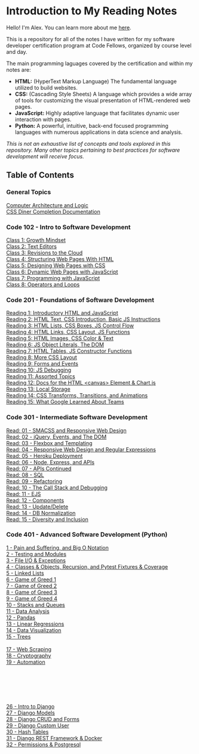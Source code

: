 # Introduction to My Reading Notes

Hello! I'm Alex. You can learn more about me [here](introduction.md).

This is a repository for all of the notes I have written for my software developer certification program at Code Fellows, organized by course level and day.

The main programming laguages covered by the certification and within my notes are:

- **HTML:** (HyperText Markup Language) The fundamental language utilized to build websites.
- **CSS:** (Cascading Style Sheets) A language which provides a wide array of tools for customizing the visual presentation of HTML-rendered web pages.
- **JavaScript:** Highly adaptive language that facilitates dynamic user interaction with pages.
- **Python:** A powerful, intuitive, back-end focused programming languages with numerous applications in data science and analysis.

_This is not an exhaustive list of concepts and tools explored in this repository. Many other topics pertaining to best practices for software development will receive focus._

## Table of Contents

### General Topics

[Computer Architecture and Logic](computer-architecture-logic.md)  
[CSS Diner Completion Documentation](https://imgur.com/mSssECN)  

### Code 102 - Intro to Software Development

[Class 1: Growth Mindset](class-1-readings.md)  
[Class 2: Text Editors](class-2-readings.md)  
[Class 3: Revisions to the Cloud](class-3-readings.md)  
[Class 4: Structuring Web Pages With HTML](class-4-readings.md)  
[Class 5: Designing Web Pages with CSS](class-5-readings.md)  
[Class 6: Dynamic Web Pages with JavaScript](class-6-readings.md)  
[Class 7: Programming with JavaScript](class-7-readings.md)  
[Class 8: Operators and Loops](class-8-readings.md)  

### Code 201 - Foundations of Software Development

[Reading 1: Introductory HTML and JavaScript](201-reading-1.md)  
[Reading 2: HTML Text, CSS Introduction, Basic JS Instructions](201-reading-2.md)  
[Reading 3: HTML Lists, CSS Boxes, JS Control Flow](201-reading-3.md)  
[Reading 4: HTML Links, CSS Layout, JS Functions](201-reading-4.md)  
[Reading 5: HTML Images, CSS Color & Text](201-reading-5.md)  
[Reading 6: JS Object Literals, The DOM](201-reading-6.md)  
[Reading 7: HTML Tables, JS Constructor Functions](201-reading-7.md)  
[Reading 8: More CSS Layout](201-reading-8.md)  
[Reading 9: Forms and Events](201-reading-9.md)  
[Reading 10: JS Debugging](201-reading-10.md)  
[Reading 11: Assorted Topics](201-reading-11.md)  
[Reading 12: Docs for the HTML \<canvas\> Element & Chart.js](201-reading-12.md)  
[Reading 13: Local Storage](201-reading-13.md)  
[Reading 14: CSS Transforms, Transitions, and Animations](201-reading-14.md)  
[Reading 15: What Google Learned About Teams](201-reading-15.md)  

### Code 301 - Intermediate Software Development

[Read: 01 - SMACSS and Responsive Web Design](301-1.md)  
[Read: 02 - jQuery, Events, and The DOM](301-2.md)  
[Read: 03 - Flexbox and Templating](301-3.md)  
[Read: 04 - Responsive Web Design and Regular Expressions](301-4.md)  
[Read: 05 - Heroku Deployment](301-5.md)  
[Read: 06 - Node, Express, and APIs](301-6.md)  
[Read: 07 - APIs Continued](301-7.md)  
[Read: 08 - SQL](301-8.md)  
[Read: 09 - Refactoring](301-9.md)  
[Read: 10 - The Call Stack and Debugging](301-10.md)  
[Read: 11 - EJS](301-11.md)  
[Read: 12 - Components](301-12.md)  
[Read: 13 - Update/Delete](301-13.md)  
[Read: 14 - DB Normalization](301-14.md)  
[Read: 15 - Diversity and Inclusion](301-15.md)

### Code 401 - Advanced Software Development (Python)

[1 - Pain and Suffering, and Big O Notation](401-1.md)  
[2 - Testing and Modules](401-2.md)  
[3 - File I/O & Exceptions](401-3.md)  
[4 - Classes & Objects, Recursion, and Pytest Fixtures & Coverage](401-4.md)  
[5 - Linked Lists](401-5.md)  
[6 - Game of Greed 1](401-6.md)  
[7 - Game of Greed 2](401-7.md)  
[8 - Game of Greed 3](401-8.md)  
[9 - Game of Greed 4](401-9.md)  
[10 - Stacks and Queues](401-10.md)  
[11 - Data Analysis](401-11.md)  
[12 - Pandas](401-12.md)  
[13 - Linear Regressions](401-13.md)  
[14 - Data Visualization](401-14.md)  
[15 - Trees](401-15.md)  
[](401-16.md)  
[17 - Web Scraping](401-17.md)  
[18 - Cryptography](401-18.md)  
[19 - Automation](401-19.md)  
[](401-20.md)  
[](401-21.md)  
[](401-22.md)  
[](401-23.md)  
[](401-24.md)  
[](401-25.md)  
[26 - Intro to Django](401-26.md)  
[27 - Django Models](401-27.md)  
[28 - Django CRUD and Forms](401-28.md)  
[29 - Django Custom User](401-29.md)  
[30 - Hash Tables](401-30.md)  
[31 - Django REST Framework & Docker](401-31.md)  
[32 - Permissions & Postgresql](401-32.md)  
[](401-33.md)  
[](401-34.md)  
[](401-35.md)  
[](401-36.md)  
[](401-37.md)  
[](401-38.md)  
[](401-39.md)  
[](401-40.md)  
[](401-41.md)  
[](401-42.md)  
[](401-43.md)  
[](401-44.md)  
